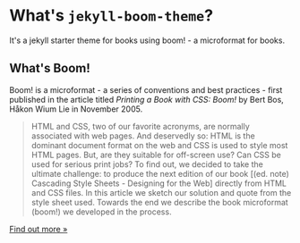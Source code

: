 # What's `jekyll-boom-theme`?

It's a jekyll starter theme for books using boom! - a microformat for books.


## What's Boom!

Boom! is a microformat - a series of conventions and best practices - first published in 
the article titled _Printing a Book with CSS: Boom!_ by Bert Bos, Håkon Wium Lie in November 2005.

> HTML and CSS, two of our favorite acronyms, are normally associated with web pages. And deservedly so:
> HTML is the dominant document format on the web and CSS is used to style most HTML pages. But, are they suitable for off-screen use?
> Can CSS be used for serious print jobs? To find out, we decided to take the ultimate challenge: to produce 
> the next edition of our book [(ed. note) Cascading Style Sheets - Designing for the Web]
> directly from HTML and CSS files. In this article we sketch our solution and quote from the style sheet used. Towards the end we
> describe the book microformat (boom!) we developed in the process.

[Find out more »](http://alistapart.com/article/boom)


